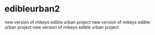 # edibleurban2
new version of mikeys edible urban project
new version of mikeys edible urban project
new version of mikeys edible urban project

